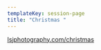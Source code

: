 ```yaml
---
templateKey: session-page
title: "Christmas "
---
```

[Isjphotography.com/christmas](Isjphotography.com/christmas)
